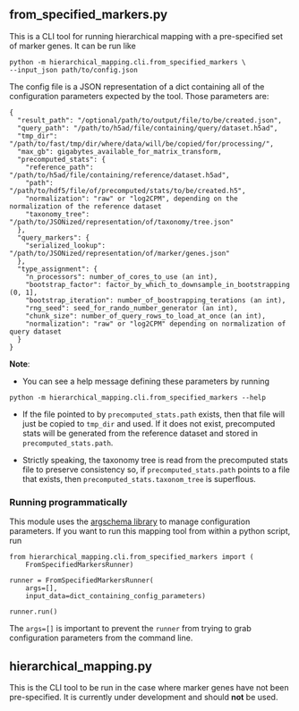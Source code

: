 ## from_specified_markers.py

This is a CLI tool for running hierarchical mapping with a pre-specified
set of marker genes. It can be run like

```
python -m hierarchical_mapping.cli.from_specified_markers \
--input_json path/to/config.json
```

The config file is a JSON representation of a dict containing all of the
configuration parameters expected by the tool. Those parameters are:


```
{
  "result_path": "/optional/path/to/output/file/to/be/created.json",
  "query_path": "/path/to/h5ad/file/containing/query/dataset.h5ad",
  "tmp_dir": "/path/to/fast/tmp/dir/where/data/will/be/copied/for/processing/",
  "max_gb": gigabytes_available_for_matrix_transform,
  "precomputed_stats": {
    "reference_path": "/path/to/h5ad/file/containing/reference/dataset.h5ad",
    "path": "/path/to/hdf5/file/of/precomputed/stats/to/be/created.h5",
    "normalization": "raw" or "log2CPM", depending on the normalization of the reference dataset
    "taxonomy_tree": "/path/to/JSONized/representation/of/taxonomy/tree.json"
  },
  "query_markers": {
    "serialized_lookup": "/path/to/JSONized/representation/of/marker/genes.json"
  },
  "type_assignment": {
    "n_processors": number_of_cores_to_use (an int),
    "bootstrap_factor": factor_by_which_to_downsample_in_bootstrapping (0, 1],
    "bootstrap_iteration": number_of_boostrapping_terations (an int),
    "rng_seed": seed_for_rando_number_generator (an int),
    "chunk_size": number_of_query_rows_to_load_at_once (an int),
    "normalization": "raw" or "log2CPM" depending on normalization of query dataset
  }
}
```

**Note**:

- You can see a help message defining these parameters by running

```
python -m hierarchical_mapping.cli.from_specified_markers --help
```

- If the file pointed to by `precomputed_stats.path` exists, then that file
will just be copied to `tmp_dir` and used. If it does not exist, precomputed
stats will be generated from the reference dataset and stored in
`precomputed_stats.path`.

- Strictly speaking, the taxonomy tree is read from the precomputed stats file
to preserve consistency so, if `precomputed_stats.path` points to a file that
exists, then `precomputed_stats.taxonom_tree` is superflous.

### Running programmatically

This module uses the
[argschema library](https://github.com/AllenInstitute/argschema)
to manage configuration parameters. If you want to run this mapping tool
from within a python script, run

```
from hierarchical_mapping.cli.from_specified_markers import (
    FromSpecifiedMarkersRunner)

runner = FromSpecifiedMarkersRunner(
    args=[],
    input_data=dict_containing_config_parameters)

runner.run()
```

The `args=[]` is important to prevent the `runner` from trying to grab
configuration parameters from the command line.

## hierarchical_mapping.py

This is the CLI tool to be run in the case where marker genes have not been
pre-specified. It is currently under development and should **not** be used.
